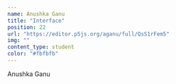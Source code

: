 ```yaml
---
name: Anushka Ganu
title: "Interface"
position: 22
url: "https://editor.p5js.org/aganu/full/QsS1rFem5"
img: ""
content_type: student
color: "#fbfbfb"
---
```


Anushka Ganu
